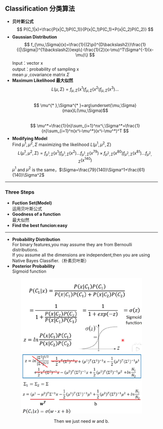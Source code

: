## Classification 分类算法
+ **贝叶斯公式**
$$ P(C_1|x)=\frac{P(x|C_1)P(C_1)}{P(x|C_1)P(C_1)+P(x|C_2)P(C_2)} $$  
+ **Gaussian Distribution**
$$ f_{\mu,\Sigma}(x)=\frac{1}{(2\pi)^{D\backslash2}}\frac{1}{(|\Sigma|)^{1\backslash2}}exp\{-\frac{1}{2}(x-\mu)^T\Sigma^{-1}(x-\mu)\} $$
Input：vector x  
output：probability of sampling x  
mean $\mu$ ,covariance matrix $\Sigma$  
+ **Maximum Likelihood 最大似然**  
$$ L(\mu,\Sigma)=f_{\mu,\Sigma}(x^1)f_{\mu,\Sigma}(x^2)f_{\mu,\Sigma}(x^3)...$$    
$$ \mu^{* },\Sigma^{* }=arg\underset{\mu,\Sigma}{max}L(\mu,\Sigma)$$  
$$ \mu^*=\frac{1}{n}\sum_{i=1}^nx^i,\Sigma^*=\frac{1}{n}\sum_{i=1}^n(x^i-\mu^*)(x^i-\mu^*)^T $$
+ **Modifying Model**  
Find $\mu^1,\mu^2,\Sigma$ maximizing the likelihood $L(\mu^1,\mu^2,\Sigma)$
$$ L(\mu^1,\mu^2,\Sigma)=f_{\mu^1,\Sigma}(x^1)f_{\mu^1,\Sigma}(x^2)...f_{\mu^1,\Sigma}(x^{79})\times f_{\mu^2,\Sigma}(x^{80})f_{\mu^2,\Sigma}(x^{81})...f_{\mu^2,\Sigma}(x^{140})$$
$\mu^1$ and $\mu^2$ is the same，$\Sigma=\frac{79}{140}\Sigma^1+\frac{61}{140}\Sigma^2$  
---
### Three Steps  
+ **Fuction Set(Model)**  
运用贝叶斯公式
+ **Goodness of a function**  
最大似然
+ **Find the best funcion:easy**  
---
+ **Probability Distribution**  
For binary features,you may assume they are from Bernoulli distributions.  
If you assume all the dimensions are independent,then you are using Native Bayes Classifier.（朴素贝叶斯）  
+ **Posterior Probability**  
Sigmoid function  
<div align=center><img src="https://github.com/AmeliaaChan/Machine_Learning/blob/main/Note/Image/Cla1.png?raw=true" width="400px"><div\>  
<div align=center><img src="https://github.com/AmeliaaChan/Machine_Learning/blob/main/Note/Image/Cla2.png?raw=true" width="400px"><div\>  
  
Then we just need w and b.




